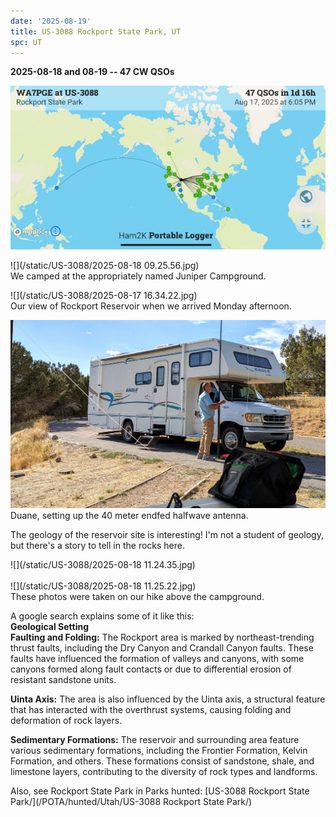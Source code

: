 ```yaml
---
date: '2025-08-19'
title: US-3088 Rockport State Park, UT
spc: UT
---
```


**2025-08-18 and 08-19 -- 47 CW QSOs**

![](/static/US-3088/log-map.jpg)

![](/static/US-3088/2025-08-18 09.25.56.jpg)<BR>
We camped at the appropriately named Juniper Campground. 

![](/static/US-3088/2025-08-17 16.34.22.jpg)<BR>
Our view of Rockport Reservoir when we arrived Monday afternoon.

![](/static/US-3088/PXL_20250817_233630074~3.jpg)<BR>
Duane, setting up the 40 meter endfed halfwave antenna.

The geology of the reservoir site is interesting! I'm not a student of geology, but there's a story to tell in the rocks here.

![](/static/US-3088/2025-08-18 11.24.35.jpg)<BR><BR>
![](/static/US-3088/2025-08-18 11.25.22.jpg)<BR>
These photos were taken on our hike above the campground. 

A google search explains some of it like this: <BR>
**Geological Setting**<BR>
**Faulting and Folding:**
The Rockport area is marked by northeast-trending thrust faults, including the Dry Canyon and Crandall Canyon faults. These faults have influenced the formation of valleys and canyons, with some canyons formed along fault contacts or due to differential erosion of resistant sandstone units. 

**Uinta Axis:**
The area is also influenced by the Uinta axis, a structural feature that has interacted with the overthrust systems, causing folding and deformation of rock layers. 

**Sedimentary Formations:**
The reservoir and surrounding area feature various sedimentary formations, including the Frontier Formation, Kelvin Formation, and others. These formations consist of sandstone, shale, and limestone layers, contributing to the diversity of rock types and landforms. 
 
Also, see Rockport State Park in Parks hunted:  [US-3088 Rockport State Park/](/POTA/hunted/Utah/US-3088 Rockport State Park/)
